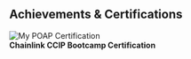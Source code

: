 ## Achievements & Certifications

![My POAP Certification](https://assets.poap.xyz/7f8e4878-9ef9-4cd5-abdc-4147ba6e2094.gif?size=small)  
**Chainlink CCIP Bootcamp Certification**

